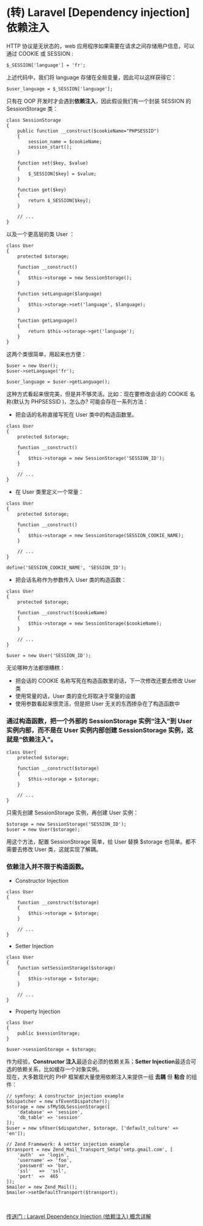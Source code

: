 # (转) Laravel [Dependency injection] 依赖注入

HTTP 协议是无状态的，web 应用程序如果需要在请求之间存储用户信息，可以通过 COOKIE 或 SESSION :
``` 
$_SESSION['language'] = 'fr';
```

上述代码中，我们将 language 存储在全局变量，因此可以这样获得它：
```
$user_language = $_SESSION['language'];
```

只有在 OOP 开发时才会遇到**依赖注入**，因此假设我们有一个封装 SESSION 的 SessionStorage 类：
```
class SessionStorage
{
    public function __construct($cookieName="PHPSESSID")
    {
        session_name = $cookieName;
        session_start();
    }

    function set($key, $value)
    {
        $_SESSION[$key] = $value;
    }

    function get($key)
    {
        return $_SESSION[$key];
    }

    // ...
}
```

以及一个更高层的类 User ：
```
class User
{
    protected $storage;

    function __construct()
    {
        $this->storage = new SessionStorage();
    }

    function setLanguage($language)
    {
        $this->storage->set('language', $language);
    }

    function getLanguage()
    {
        return $this->storage->get('language');
    }
}
```

这两个类很简单，用起来也方便：
```
$user = new User();
$user->setLanguage('fr');

$user_language = $user->getLanguage();
```

这种方式看起来很完美，但是并不够灵活。比如：现在要修改会话的 COOKIE 名称(默认为 PHPSESSID )，怎么办? 可能会存在一系列方法：

+ 把会话的名称直接写死在 User 类中的构造函数里。
```
class User
{
    protected $storage;

    function __construct()
    {
        $this->storage = new SessionStorage('SESSION_ID');
    }

    // ...
}
```

+ 在 User 类里定义一个常量：
```
class User
{
    protected $storage;

    function __construct()
    {
        $this->storage = new SessionStorage(SESSION_COOKIE_NAME);
    }

    // ...
}

define('SESSION_COOKIE_NAME', 'SESSION_ID');
```

+ 把会话名称作为参数传入 User 类的构造函数：
```
class User
{
    protected $storage;

    function __construct($cookieName)
    {
        $this->storage = new SessionStorage($cookieName);
    }

    // ...
}

$user = new User('SESSION_ID');
```

无论哪种方法都很糟糕：
+ 把会话的 COOKIE 名称写死在构造函数里的话，下一次修改还要去修改 User 类
+ 使用常量的话，User 类的变化将取决于常量的设置
+ 使用参数看起来很灵活，但是把 User 无关的东西掺杂在了构造函数中

### 通过构造函数，把一个外部的 SessionStorage 实例“注入”到 User 实例内部，而不是在 User 实例内部创建 SessionStorage 实例，这就是“依赖注入”。
```
class User{
    protected $storage;

    function __construct($storage)
    {
        $this->storage = $storage;
    }

    // ...
}
```
只需先创建 SessionStorage 实例，再创建 User 实例：
```
$storage = new SessionStorage('SESSION_ID');
$user = new User($storage);
```
用这个方法，配置 SessionStorage 简单，给 User 替换 $storage 也简单。都不需要去修改 User 类，这就实现了解耦。

### **依赖注入**并不限于构造函数。
+ Constructor Injection
```
class User
{
    function __construct($storage)
    {
        $this->storage = $storage;
    }

    // ...
}
```

+ Setter Injection
```
class User
{
    function setSessionStorage($storage)
    {
        $this->storage = $storage;
    }

    // ...
}
```

+ Property Injection 
```
class User
{
    public $sessionStorage;
}

$user->sessionStorage = $storage;
```

作为经验，**Constructor 注入**最适合必须的依赖关系；**Setter Injection**最适合可选的依赖关系，比如缓存一个对象实例。  
现在，大多数现代的 PHP 框架都大量使用依赖注入来提供一组 **去耦** 但 **粘合** 的组件：
```
// symfony: A constructor injection example
$dispatcher = new sfEventDispatcher();
$storage = new sfMySQLSessionStorage([
    'database' => 'session',
    'db_table' => 'session'
]);
$user = new sfUser($dispatcher, $storage, ['default_culture' => 'en']);

// Zend Framework: A setter injection example
$transport = new Zend_Mail_Transport_Smtp('smtp.gmail.com', [
    'auth'  => 'login',
    'username' => 'foo',
    'password' => 'bar,
    'ssl'   =>  'ssl',
    'port'  =>  465
]);
$mailer = new Zend_Mail();
$mailer->setDefaultTransport($transport);
```

&emsp;

[传送门 : Laravel Dependency Injection (依赖注入) 概念详解](https://learnku.com/articles/6117/laravel-dependency-injection-dependency-injection-concept-detailed) 